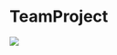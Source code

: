 # TeamProject

<img src="https://capsule-render.vercel.app/api?type=wave&color=auto&height=300&section=header&text=capsule%20render&fontSize=90" />
